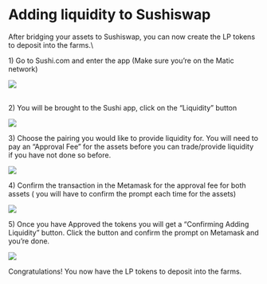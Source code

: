 # Adding liquidity to Sushiswap

After bridging your assets to Sushiswap, you can now create the LP tokens to deposit into the farms.\


1\) Go to Sushi.com and enter the app (Make sure you’re on the Matic network)

![](https://lh4.googleusercontent.com/hplSgRzE00jP7JZEHYtve4OlOqcuZo8Qz9ckqgU1qXEtzSzynBTnWzj408wIhpjeh4xHzmPyJ2PfZExDW5h2qLoPvNf2FUvgH7Kefs4ExwSTEZFmYKzW2u-v3BaGirsJNZgQl76y=s0)

\
2\) You will be brought to the Sushi app, click on the “Liquidity” button

![](https://lh4.googleusercontent.com/FRcF7Bb4QtEXVuMxN\_2TdzjeyVJ8o\_Viku1xlhrFiBHqLTRB2b8XRfF6VihKvDrmcJ1dunrmL7WThhZhlD8FfvDIh17QLKa3oRiTVuz0GEzmdVrj8Dkd-ueQ4pXd7ryQhGRqUSmF=s0)

3\) Choose the pairing you would like to provide liquidity for. You will need to pay an “Approval Fee” for the assets before you can trade/provide liquidity if you have not done so before.

![](https://lh6.googleusercontent.com/ctcRWDYJfiHSwA3M8RIKpEn5K8tmk5NabdIbgOwKd8RRDPMVT8VPs8V-\_WTdEJMSQo5xGwFJX2eFKKU7JtJ4\_5sFLbxKqnD-owxzG2gI6OLHkpxqscoEolVKXYSYFLDVn5UhBjGf=s0)

4\) Confirm the transaction in the Metamask for the approval fee for both assets ( you will have to confirm the prompt each time for the assets)

![](https://lh4.googleusercontent.com/DElcG3CyFL\_lXMI5Zr5M9boffrspT9RK1L5kUorKM3Q9Rigoe-NtiXWFNLGLTEdD5PW6BMOd7UNGAZMym75oOIdz0dGhHRXm5icmNJ6hW-\_QAGeP9u7tyHqGAE-pKcx\_y4ZHIVDX=s0)

5\) Once you have Approved the tokens you will get a “Confirming Adding Liquidity” button. Click the button and confirm the prompt on Metamask and you’re done.

![](https://lh3.googleusercontent.com/FPI9v4MNwDrpvrj3QLJGhQFN8qmXvVrYpeODiU8N7waJ9y6YoT5npjDI7YJZ0AbbVXi9T9reaMI\_Ct39zew2LbZtW9J2dLgQUOPlf2me0eGxjhvDVmqq31didChNElzmH57sWVFN=s0)

Congratulations! You now have the LP tokens to deposit into the farms.

